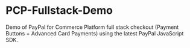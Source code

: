# PCP-Fullstack-Demo
Demo of PayPal for Commerce Platform full stack checkout (Payment Buttons + Advanced Card Payments) using the latest PayPal JavaScript SDK.
